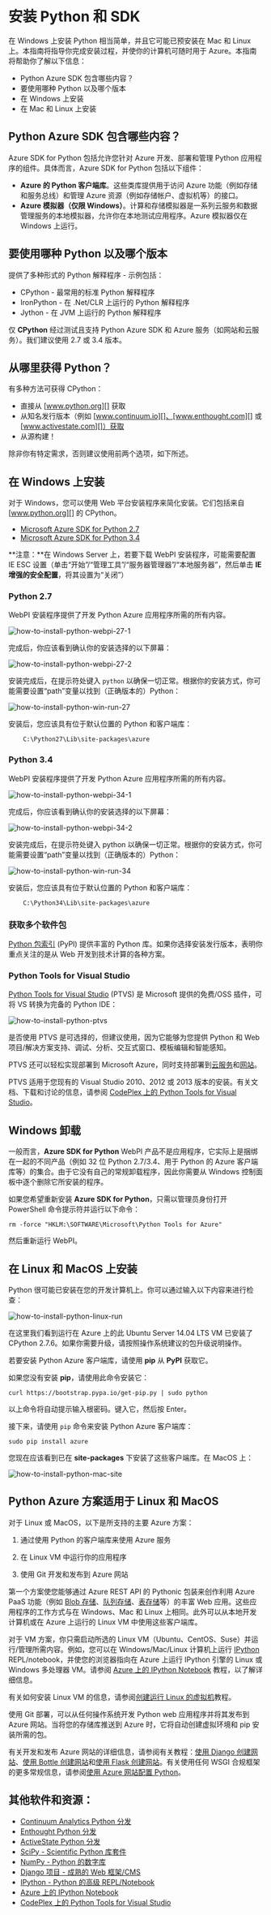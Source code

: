 <properties
	pageTitle="安装 Python 和 SDK - Azure"
	description="了解如何安装 Python 和 SDK 以与 Azure 一起使用。"
	services=""
	documentationCenter="python"
	authors="huguesv"
	manager="wpickett"
	editor=""/>

<tags
	ms.service="multiple"
	ms.date="02/05/2015"
	wacn.date=""/>




# 安装 Python 和 SDK

在 Windows 上安装 Python 相当简单，并且它可能已预安装在 Mac 和 Linux 上。本指南将指导你完成安装过程，并使你的计算机可随时用于 Azure。本指南将帮助你了解以下信息：

* Python Azure SDK 包含哪些内容？
* 要使用哪种 Python 以及哪个版本
* 在 Windows 上安装
* 在 Mac 和 Linux 上安装

## Python Azure SDK 包含哪些内容？

Azure SDK for Python 包括允许您针对 Azure 开发、部署和管理 Python 应用程序的组件。具体而言，Azure SDK for Python 包括以下组件：

* **Azure 的 Python 客户端库**。这些类库提供用于访问 Azure 功能（例如存储和服务总线）和管理 Azure 资源（例如存储帐户、虚拟机等）的接口。
* **Azure 模拟器（仅限 Windows）**。计算和存储模拟器是一系列云服务和数据管理服务的本地模拟器，允许你在本地测试应用程序。Azure 模拟器仅在 Windows 上运行。

## 要使用哪种 Python 以及哪个版本

提供了多种形式的 Python 解释程序 - 示例包括：

* CPython - 最常用的标准 Python 解释程序
* IronPython - 在 .Net/CLR 上运行的 Python 解释程序
* Jython - 在 JVM 上运行的 Python 解释程序

仅 **CPython** 经过测试且支持 Python Azure SDK 和 Azure 服务（如网站和云服务）。我们建议使用 2.7 或 3.4 版本。

## 从哪里获得 Python？

有多种方法可获得 CPython：

* 直接从 [www.python.org][] 获取
* 从知名发行版本（例如 [www.continuum.io][]、[www.enthought.com][] 或 [www.activestate.com][]）获取
* 从源构建！

除非你有特定需求，否则建议使用前两个选项，如下所述。

## 在 Windows 上安装

对于 Windows，您可以使用 Web 平台安装程序来简化安装。它们包括来自 [www.python.org][] 的 CPython。

* [Microsoft Azure SDK for Python 2.7][]
* [Microsoft Azure SDK for Python 3.4][]

**注意：**在 Windows Server 上，若要下载 WebPI 安装程序，可能需要配置 IE ESC 设置（单击“开始”/“管理工具”/“服务器管理器”/“本地服务器”，然后单击 **IE 增强的安全配置**，将其设置为“关闭”）


### Python 2.7

WebPI 安装程序提供了开发 Python Azure 应用程序所需的所有内容。

![how-to-install-python-webpi-27-1](./media/python-how-to-install/how-to-install-python-webpi-27-1.png)

完成后，你应该看到确认你的安装选择的以下屏幕：

![how-to-install-python-webpi-27-2](./media/python-how-to-install/how-to-install-python-webpi-27-2.png)

安装完成后，在提示符处键入 `python` 以确保一切正常。根据你的安装方式，你可能需要设置“path”变量以找到（正确版本的）Python：

![how-to-install-python-win-run-27](./media/python-how-to-install/how-to-install-python-win-run-27.png)

安装后，您应该具有位于默认位置的 Python 和客户端库：

		C:\Python27\Lib\site-packages\azure


### Python 3.4

WebPI 安装程序提供了开发 Python Azure 应用程序所需的所有内容。

![how-to-install-python-webpi-34-1](./media/python-how-to-install/how-to-install-python-webpi-34-1.png)

完成后，你应该看到确认你的安装选择的以下屏幕：

![how-to-install-python-webpi-34-2](./media/python-how-to-install/how-to-install-python-webpi-34-2.png)


安装完成后，在提示符处键入 python 以确保一切正常。根据你的安装方式，你可能需要设置“path”变量以找到（正确版本的）Python：

![how-to-install-python-win-run-34](./media/python-how-to-install/how-to-install-python-win-run-34.png)

安装后，您应该具有位于默认位置的 Python 和客户端库：

		C:\Python34\Lib\site-packages\azure


### 获取多个软件包

[Python 包索引][] (PyPI) 提供丰富的 Python 库。如果你选择安装发行版本，表明你重点关注的是从 Web 开发到技术计算的各种方案。


### Python Tools for Visual Studio

[Python Tools for Visual Studio][] (PTVS) 是 Microsoft 提供的免费/OSS 插件，可将 VS 转换为完备的 Python IDE：

![how-to-install-python-ptvs](./media/python-how-to-install/how-to-install-python-ptvs.png)

是否使用 PTVS 是可选择的，但建议使用，因为它能够为您提供 Python 和 Web 项目/解决方案支持、调试、分析、交互式窗口、模板编辑和智能感知。

PTVS 还可以轻松实现部署到 Microsoft Azure，同时支持部署到[云服务][]和[网站][]。

PTVS 适用于您现有的 Visual Studio 2010、2012 或 2013 版本的安装。有关文档、下载和讨论的信息，请参阅 [CodePlex 上的 Python Tools for Visual Studio][]。

## Windows 卸载

一般而言，**Azure SDK for Python** WebPI 产品不是应用程序，它实际上是捆绑在一起的不同产品（例如 32 位 Python 2.7/3.4、用于 Python 的 Azure 客户端库等）的集合。由于它没有自己的常规卸载程序，因此你需要从 Windows 控制面板中逐个删除它所安装的程序。

如果您希望重新安装 **Azure SDK for Python**，只需以管理员身份打开 PowerShell 命令提示符并运行以下命令：

	rm -force "HKLM:\SOFTWARE\Microsoft\Python Tools for Azure"

然后重新运行 WebPI。

## 在 Linux 和 MacOS 上安装

Python 很可能已安装在您的开发计算机上。你可以通过输入以下内容来进行检查：

![how-to-install-python-linux-run](./media/python-how-to-install/how-to-install-python-linux-run.png)

在这里我们看到运行在 Azure 上的此 Ubuntu Server 14.04 LTS VM 已安装了 CPython 2.7.6。如果你需要升级，请按照操作系统建议的包升级说明操作。

若要安装 Python Azure 客户端库，请使用 **pip** 从 **PyPI** 获取它。

如果您没有安装 **pip**，请使用此命令安装它：

	curl https://bootstrap.pypa.io/get-pip.py | sudo python

以上命令将自动提示输入根密码。键入它，然后按 Enter。

接下来，请使用 `pip` 命令来安装 Python Azure 客户端库：

	sudo pip install azure

您现在应该看到已在 **site-packages** 下安装了这些客户端库。在 MacOS 上：

![how-to-install-python-mac-site](./media/python-how-to-install/how-to-install-python-mac-site.png)

## Python Azure 方案适用于 Linux 和 MacOS

对于 Linux 或 MacOS，以下是所支持的主要 Azure 方案：

1. 通过使用 Python 的客户端库来使用 Azure 服务

2. 在 Linux VM 中运行你的应用程序

3. 使用 Git 开发和发布到 Azure 网站

第一个方案使您能够通过 Azure REST API 的 Pythonic 包装来创作利用 Azure PaaS 功能（例如 [Blob 存储][]、[队列存储][]、[表存储][]等）的丰富 Web 应用。这些应用程序的工作方式与在 Windows、Mac 和 Linux 上相同。此外可以从本地开发计算机或在 Azure 上运行的 Linux VM 中使用这些客户端库。

对于 VM 方案，你只需启动所选的 Linux VM（Ubuntu、CentOS、Suse）并运行/管理所需内容。例如，您可以在 Windows/Mac/Linux 计算机上运行 [IPython][] REPL/notebook，并使您的浏览器指向在 Azure 上运行 IPython 引擎的 Linux 或 Windows 多处理器 VM。请参阅 [Azure 上的 IPython Notebook][] 教程，以了解详细信息。

有关如何安装 Linux VM 的信息，请参阅[创建运行 Linux 的虚拟机][]教程。

使用 Git 部署，可以从任何操作系统开发 Python web 应用程序并将其发布到 Azure 网站。当将您的存储库推送到 Azure 时，它将自动创建虚拟环境和 pip 安装所需的包。

有关开发和发布 Azure 网站的详细信息，请参阅有关教程：[使用 Django 创建网站][]、[使用 Bottle 创建网站][]和[使用 Flask 创建网站][]。有关使用任何 WSGI 合规框架的更多常规信息，请参阅[使用 Azure 网站配置 Python][]。


## 其他软件和资源：

* [Continuum Analytics Python 分发][]
* [Enthought Python 分发][]
* [ActiveState Python 分发][]
* [SciPy - Scientific Python 库套件][]
* [NumPy - Python 的数字库][]
* [Django 项目 - 成熟的 Web 框架/CMS][]
* [IPython - Python 的高级 REPL/Notebook][]
* [Azure 上的 IPython Notebook][]
* [CodePlex 上的 Python Tools for Visual Studio][]


[Continuum Analytics Python 分发]: http://continuum.io
[Enthought Python 分发]: http://www.enthought.com
[ActiveState Python 分发]: http://www.activestate.com
[www.python.org]: http://www.python.org
[www.continuum.io]: http://continuum.io
[www.enthought.com]: http://www.enthought.com
[www.activestate.com]: http://www.activestate.com
[SciPy - Scientific Python 库套件]: http://www.scipy.org
[NumPy - Python 的数字库]: http://www.numpy.org
[Django 项目 - 成熟的 Web 框架/CMS]: http://www.djangoproject.com
[IPython - Python 的高级 REPL/Notebook]: http://ipython.org
[IPython]: http://ipython.org
[Azure 上的 IPython Notebook]: /documentation/articles/virtual-machines-python-ipython-notebook
[云服务]: /documentation/articles/cloud-services-python-ptvs.md
[网站]: /documentation/articles/web-sites-python-ptvs-django-mysql.md
[Python Tools for Visual Studio]: http://aka.ms/ptvs
[CodePlex 上的 Python Tools for Visual Studio]: http://pytools.codeplex.com
[Python 包索引]: http://pypi.python.org/pypi
[Microsoft Azure SDK for Python 2.7]: http://go.microsoft.com/fwlink/?LinkId=254281&clcid=0x409
[Microsoft Azure SDK for Python 3.4]: http://go.microsoft.com/fwlink/?LinkID=516990&clcid=0x409
[Setting up a Linux VM via the Azure portal]: /documentation/articles/create-and-configure-opensuse-vm-in-portal
[How to use the Azure Command-Line Interface]: /documentation/articles/crossplat-cmd-tools
[创建运行 Linux 的虚拟机]: /documentation/articles/virtual-machines-linux-tutorial
[使用 Django 创建网站]: /documentation/articles/web-sites-python-create-deploy-django-app
[使用 Bottle 创建网站]: /documentation/articles/web-sites-python-create-deploy-bottle-app
[使用 Flask 创建网站]: /documentation/articles/web-sites-python-create-deploy-flask-app
[使用 Azure 网站配置 Python]: /documentation/articles/web-sites-python-configure
[表存储]: /documentation/articles/storage-python-how-to-use-table-storage
[队列存储]: /documentation/articles/storage-python-how-to-use-queue-storage
[Blob 存储]: /documentation/articles/storage-python-how-to-use-blob-storage

<!---HONumber=71-->